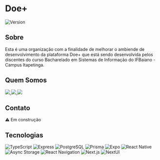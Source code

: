 # Doe+ 
![Version](https://img.shields.io/badge/Version-1.0.0-green?style=for-the-badge)


## Sobre
Esta é uma organização com a finalidade de melhorar o ambiende de desenvolvimento da plataforma Doe+ que está sendo desenvolvida pelos discentes do curso Bacharelado em Sistemas de Informação do IFBaiano - Campus Itapetinga.

## Quem Somos
<a href="https://github.com/Doe-IFBaiano">
  <img src="https://contrib.rocks/image?repo=Doe-IFBaiano/backend" />
  <img src="https://contrib.rocks/image?repo=Doe-IFBaiano/web" />
  <img src="https://contrib.rocks/image?repo=Doe-IFBaiano/mobile" />
</a>

## Contato

⚠️ Em construção

## Tecnologias

![TypeScript](https://img.shields.io/badge/TypeScript-3178C6?style=flat&logo=typescript&logoColor=white)
![Express](https://img.shields.io/badge/Express.js-000000?style=flat&logo=express&logoColor=white)
![PostgreSQL](https://img.shields.io/badge/PostgreSQL-316192?style=flat&logo=postgresql&logoColor=white)
![Prisma](https://img.shields.io/badge/Prisma-2D3748?style=flat&logo=prisma&logoColor=white)
![Expo](https://img.shields.io/badge/Expo-000020?style=flat&logo=expo&logoColor=white)
![React Native](https://img.shields.io/badge/React_Native-20232A?style=flat&logo=react&logoColor=61DAFB)
![Async Storage](https://img.shields.io/badge/Async_Storage-000000?style=flat&logo=react&logoColor=white)
![React Navigation](https://img.shields.io/badge/React_Navigation-20232A?style=flat&logo=react&logoColor=white)
![Next.js](https://img.shields.io/badge/Next.js-000000?style=flat&logo=next.js&logoColor=white)
![NextUI](https://img.shields.io/badge/NextUI-000000?style=flat&logo=data:image/png;base64,iVBORw0KGgoAAAANSUhEUgAAAAoAAAAKCAYAAACNMs+9AAAAJUlEQVR42mNgQANGMGrA6MmgAzXyBASWocLiJWCRGCUJRBcA0Q4CdyaAdAAAAAElFTkSuQmCC&logoColor=white)
